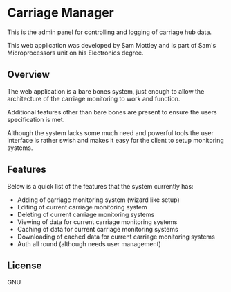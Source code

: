 # Carriage Manager

This is the admin panel for controlling and logging of carriage hub data.

This web application was developed by Sam Mottley and is part of Sam's Microprocessors unit on his Electronics degree.

## Overview

The web application is a bare bones system, just enough to allow the architecture of the carriage monitoring to work and function.

Additional features other than bare bones are present to ensure the users specification is met.

Although the system lacks some much need and powerful tools the user interface is rather swish and makes it easy for the client to setup monitoring systems.

## Features

Below is a quick list of the features that the system currently has:

  * Adding of carriage monitoring system (wizard like setup)
  * Editing of current carriage monitoring system
  * Deleting of current carriage monitoring systems
  * Viewing of data for current carriage monitoring systems
  * Caching of data for current carriage monitoring systems
  * Downloading of cached data for current carriage monitoring systems
  * Auth all round (although needs user management)

## License

GNU
